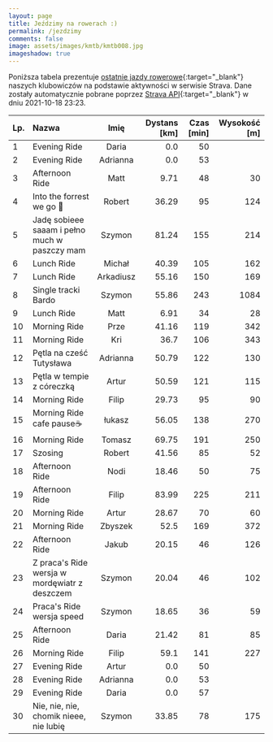 ```yaml
---
layout: page
title: Jeździmy na rowerach :)
permalink: /jezdzimy
comments: false
image: assets/images/kmtb/kmtb008.jpg
imageshadow: true
---
```


Poniższa tabela prezentuje [ostatnie jazdy rowerowe](https://www.strava.com/clubs/336381){:target="_blank"} naszych klubowiczów na podstawie aktywności w serwisie Strava. Dane zostały automatycznie pobrane poprzez [Strava API](https://developers.strava.com/docs/reference/#api-Clubs-getClubActivitiesById){:target="_blank"} w dniu 2021-10-18 23:23.

Lp. | Nazwa | Imię | Dystans [km] | Czas [min] | Wysokość [m]
:--- | :--- | :---: | ---: | ---: | ---:
1|Evening Ride|Daria|0.0|50|
2|Evening Ride|Adrianna|0.0|53|
3|Afternoon Ride|Matt|9.71|48|30
4|Into the forrest we go 🚴|Robert|36.29|95|124
5|Jadę sobieee saaam i pełno much w paszczy mam|Szymon|81.24|155|214
6|Lunch Ride|Michał|40.39|105|162
7|Lunch Ride|Arkadiusz|55.16|150|169
8|Single tracki Bardo|Szymon|55.86|243|1084
9|Lunch Ride|Matt|6.91|34|28
10|Morning Ride|Prze|41.16|119|342
11|Morning Ride|Kri|36.7|106|343
12|Pętla na cześć Tutysława|Adrianna|50.79|122|130
13|Pętla w tempie z córeczką|Artur|50.59|121|115
14|Morning Ride|Filip|29.73|95|90
15|Morning Ride cafe pause☕|łukasz|56.05|138|270
16|Morning Ride|Tomasz|69.75|191|250
17|Szosing |Robert|41.56|85|52
18|Afternoon Ride|Nodi|18.46|50|75
19|Afternoon Ride|Filip|83.99|225|211
20|Morning Ride|Artur|28.67|70|60
21|Morning Ride|Zbyszek|52.5|169|372
22|Afternoon Ride|Jakub|20.15|46|126
23|Z praca's Ride wersja w mordęwiatr z deszczem |Szymon|20.04|46|102
24|Praca's Ride wersja speed|Szymon|18.65|36|59
25|Afternoon Ride|Daria|21.42|81|85
26|Morning Ride|Filip|59.1|141|227
27|Evening Ride|Artur|0.0|50|
28|Evening Ride|Adrianna|0.0|53|
29|Evening Ride|Daria|0.0|57|
30|Nie, nie, nie, chomik nieee, nie lubię |Szymon|33.85|78|175
